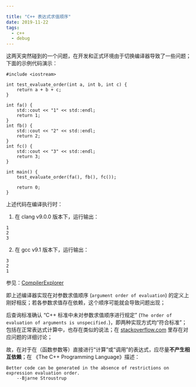 ```yaml
---

title: "C++ 表达式求值顺序"
date: 2019-11-22
tags:
  - c++
  - debug
---
```


这两天突然碰到的一个问题，在开发和正式环境由于切换编译器导致了一些问题；下面的示例代码演示：

```
#include <iostream>

int test_evaluate_order(int a, int b, int c) {
    return a + b + c;
}

int fa() {
    std::cout << "1" << std::endl;
    return 1;
}
int fb() {
    std::cout << "2" << std::endl;
    return 2;
}
int fc() {
    std::cout << "3" << std::endl;
    return 3;
}

int main() {
    test_evaluate_order(fa(), fb(), fc());

    return 0;
}
```

上述代码在编译执行时：

1. 在 clang v9.0.0 版本下，运行输出：
```
1
2
3
```
2. 在 gcc v9.1 版本下，运行输出：
```
3
2
1
```

参见：[CompilerExplorer](https://godbolt.org/z/k4nTsA)

即上述编译器实现在对参数求值顺序 (`argument order of evaluation`) 的定义上刚好相反；若各参数求值存在依赖，这个顺序可能就会导致问题出现；

后查询标准确认 “C++ 标准中未对参数求值顺序进行规定” (`The order of evaluation of arguments is unspecified.`)，即两种实现方式均“符合标准”；包括在正常表达式计算中，也存在类似的说法；在 [stackoverflow.com](https://stackoverflow.com/questions/2934904/order-of-evaluation-in-c-function-parameters) 里存在对应问题的详细讨论；

故，在对于在（函数参数等）直接进行“计算”或“调用”的表达式，应尽量**不产生相互依赖**；在 《The C++ Programming Language》描述：

```
Better code can be generated in the absence of restrictions on expression evaluation order.
    --Bjarne Stroustrup
```

